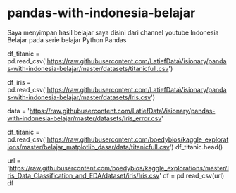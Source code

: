 # pandas-with-indonesia-belajar

Saya menyimpan hasil belajar saya disini dari channel youtube Indonesia Belajar pada serie belajar Python Pandas

df_titanic = pd.read_csv('https://raw.githubusercontent.com/LatiefDataVisionary/pandas-with-indonesia-belajar/master/datasets/titanicfull.csv')

df_iris = pd.read_csv('https://raw.githubusercontent.com/LatiefDataVisionary/pandas-with-indonesia-belajar/master/datasets/Iris.csv')


data = 'https://raw.githubusercontent.com/LatiefDataVisionary/pandas-with-indonesia-belajar/master/datasets/Iris_error.csv'


df_titanic = pd.read_csv('https://raw.githubusercontent.com/boedybios/kaggle_explorations/master/belajar_matplotlib_dasar/data/titanicfull.csv')
df_titanic.head()

url = 'https://raw.githubusercontent.com/boedybios/kaggle_explorations/master/Iris_Data_Classification_and_EDA/dataset/iris/Iris.csv'
df = pd.read_csv(url)
df
